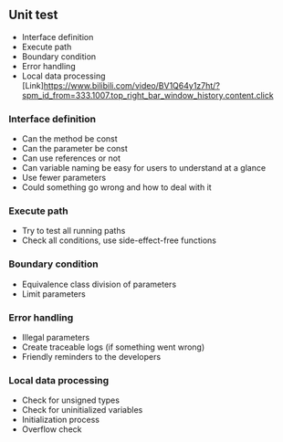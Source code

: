 ## Unit test
- Interface definition
- Execute path
- Boundary condition
- Error handling
- Local data processing
[Link]https://www.bilibili.com/video/BV1Q64y1z7ht/?spm_id_from=333.1007.top_right_bar_window_history.content.click


### Interface definition
- Can the method be const
- Can the parameter be const
- Can use references or not
- Can variable naming be easy for users to understand at a glance
- Use fewer parameters
- Could something go wrong and how to deal with it

### Execute path
- Try to test all running paths
- Check all conditions, use side-effect-free functions

### Boundary condition
- Equivalence class division of parameters
- Limit parameters

### Error handling
- Illegal parameters
- Create traceable logs (if something went wrong)
- Friendly reminders to the developers

### Local data processing
- Check for unsigned types
- Check for uninitialized variables
- Initialization process
- Overflow check
